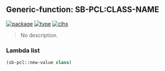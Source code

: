 ## Generic-function: SB-PCL:CLASS-NAME
[![package](https://img.shields.io/badge/Package-SB--PCL-5f9ea0.svg?style=social&colorA=999999)](../) [![type](https://img.shields.io/badge/Type-Generic--Function-5f9ea0.svg?style=social&colorA=999999)](../#generic-function) [![clhs](https://img.shields.io/badge/CLHS-CLASS--NAME-5f9ea0.svg?style=social&colorA=999999)](http://www.lispworks.com/documentation/HyperSpec/Body/f_class_.htm) 

> No description.

### Lambda list
```cl
(sb-pcl::new-value class)
```
